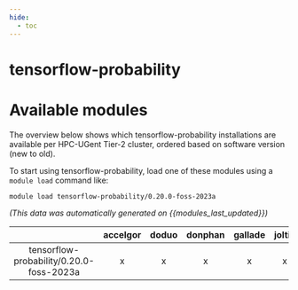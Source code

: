 ```yaml
---
hide:
  - toc
---
```


tensorflow-probability
======================

# Available modules


The overview below shows which tensorflow-probability installations are available per HPC-UGent Tier-2 cluster, ordered based on software version (new to old).

To start using tensorflow-probability, load one of these modules using a `module load` command like:

```shell
module load tensorflow-probability/0.20.0-foss-2023a
```

*(This data was automatically generated on {{modules_last_updated}})*  

| |accelgor|doduo|donphan|gallade|joltik|litleo|shinx|
| :---: | :---: | :---: | :---: | :---: | :---: | :---: | :---: |
|tensorflow-probability/0.20.0-foss-2023a|x|x|x|x|x|x|x|
